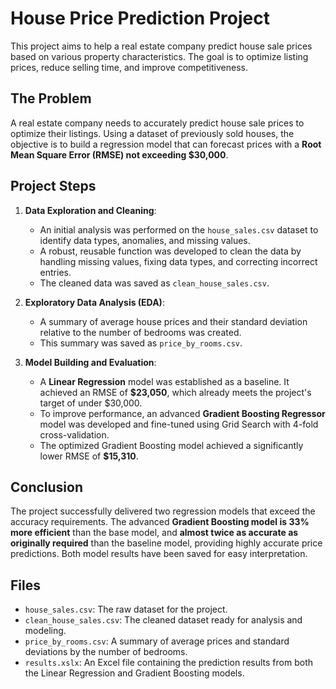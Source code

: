 # House Price Prediction Project

This project aims to help a real estate company predict house sale prices based on various property characteristics. The goal is to optimize listing prices, reduce selling time, and improve competitiveness.

## The Problem

A real estate company needs to accurately predict house sale prices to optimize their listings. Using a dataset of previously sold houses, the objective is to build a regression model that can forecast prices with a **Root Mean Square Error (RMSE) not exceeding $30,000**.

## Project Steps

1.  **Data Exploration and Cleaning**:
    * An initial analysis was performed on the `house_sales.csv` dataset to identify data types, anomalies, and missing values.
    * A robust, reusable function was developed to clean the data by handling missing values, fixing data types, and correcting incorrect entries.
    * The cleaned data was saved as `clean_house_sales.csv`.

2.  **Exploratory Data Analysis (EDA)**:
    * A summary of average house prices and their standard deviation relative to the number of bedrooms was created.
    * This summary was saved as `price_by_rooms.csv`.

3.  **Model Building and Evaluation**:
    * A **Linear Regression** model was established as a baseline. It achieved an RMSE of **$23,050**, which already meets the project's target of under $30,000.
    * To improve performance, an advanced **Gradient Boosting Regressor** model was developed and fine-tuned using Grid Search with 4-fold cross-validation.
    * The optimized Gradient Boosting model achieved a significantly lower RMSE of **$15,310**.

## Conclusion

The project successfully delivered two regression models that exceed the accuracy requirements. The advanced **Gradient Boosting model is 33% more efficient** than the base model, and **almost twice as accurate as originally required** than the baseline model, providing highly accurate price predictions. Both model results have been saved for easy interpretation.

## Files

* `house_sales.csv`: The raw dataset for the project.
* `clean_house_sales.csv`: The cleaned dataset ready for analysis and modeling.
* `price_by_rooms.csv`: A summary of average prices and standard deviations by the number of bedrooms.
* `results.xslx`: An Excel file containing the prediction results from both the Linear Regression and Gradient Boosting models.
